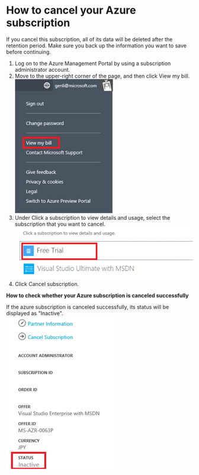 <properties 
	pageTitle="How to cancel your Azure subscription" 
	description="Describes detail steps about How to cancel your Azure subscription" 
	services="billing" 
	documentationCenter="" 
	authors="genli" 
	manager="jarrettr" 
	editor="v-jesits"/>

<tags 
	ms.service="billing" 
	ms.workload="/" 
	ms.tgt_pltfrm="na" 
	ms.devlang="na" 
	ms.topic="billing" 
	ms.date="08/13/2015" 
	ms.author="genli"/>
# How to cancel your Azure subscription
If you cancel this subscription, all of its data will be deleted after the retention period. Make sure you back up the information you want to save before continuing.

1. Log on to the Azure Management Portal by using a subscription administrator account.
2. Move to the upper-right corner of the page, and then click View my bill.</br>
![billing](./Media/billing.png)
3. Under Click a subscription to view details and usage, select the subscription that you want to cancel.</br>
![selectsub](./Media/Selectsub.png)
4. Click Cancel subscription.

**How to check whether your Azure subscription is canceled successfully**

If the azure subscription is canceled successfully, its status will be displayed as "Inactive".</br>
![substatus](./Media/substatus.png)

